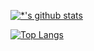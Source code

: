 [![*'s github stats](https://github-readme-stats.vercel.app/api?username=eleunadeu)](https://github.com/eleunadeu)

[![Top Langs](https://github-readme-stats.vercel.app/api/top-langs/?username=eleunadeu)](https://github.com/eleunadeu/github-readme-stats)
